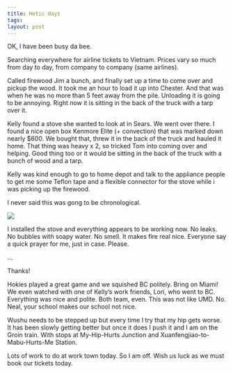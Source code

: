 ```yaml
---
title: Hetic days
tags:
layout: post
---
```

OK, I have been busy da bee.

Searching everywhere for airline tickets to Vietnam.  Prices vary so much from day to day, from company to company (same airlines).

Called firewood Jim a bunch, and finally set up a time to come over and pickup the wood.  It took me an hour to load it up into Chester.  And that was when he was no more than 5 feet away from the pile.  Unloading it is going to be annoying.  Right now it is sitting in the back of the truck with a tarp over it.

Kelly found a stove she wanted to look at in Sears.  We went over there.  I found a nice open box Kenmore Elite (+ convection) that was marked down nearly $600.  We bought that, threw it in the back of the truck and hauled it home.  That thing was heavy x 2, so tricked Tom into coming over and helping.  Good thing too or it would be sitting in the back of the truck with a bunch of wood and a tarp.

Kelly was kind enough to go to home depot and talk to the appliance people to get me some Teflon tape and a flexible connector for the stove while i was picking up the firewood.

I never said this was gong to be chronological.

<img src="http://fuzzymonk.com/photos/blog/image/595/Stove.jpg" />

I installed the stove and everything appears to be working now.  No leaks.  No bubbles with soapy water.  No smell. It makes fire real nice. Everyone say a quick prayer for me, just in case.  Please.

...

Thanks!

Hokies played a great game and we squished BC politely.  Bring on Miami!  We even watched with one of Kelly’s work friends, Lori, who went to BC.  Everything was nice and polite.  Both team, even.  This was not like UMD.  No. Neal, your school makes our school not nice.

Wushu needs to be stepped up but every time I try that my hip gets worse.  It has been slowly getting better but once it does I push it and I am on the Groin train.  With stops at My-Hip-Hurts Junction and Xuanfengjiao-to-Mabu-Hurts-Me Station.

Lots of work to do at work town today. So I am off.  Wish us luck as we must book our tickets today.
